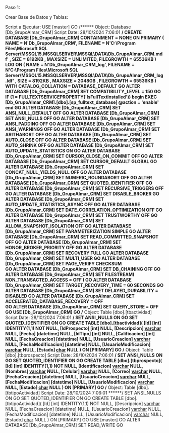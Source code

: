 Paso 1:

Crear Base de Datos y Tablas:

Script a Ejecutar:
USE [master]
GO
/****** Object:  Database [Db_GrupoAlmar_CRM]    Script Date: 28/10/2024 7:06:01 ******/
CREATE DATABASE [Db_GrupoAlmar_CRM]
 CONTAINMENT = NONE
 ON  PRIMARY 
( NAME = N'Db_GrupoAlmar_CRM', FILENAME = N'C:\Program Files\Microsoft SQL Server\MSSQL15.MSSQLSERVER\MSSQL\DATA\Db_GrupoAlmar_CRM.mdf' , SIZE = 8192KB , MAXSIZE = UNLIMITED, FILEGROWTH = 65536KB )
 LOG ON 
( NAME = N'Db_GrupoAlmar_CRM_log', FILENAME = N'C:\Program Files\Microsoft SQL Server\MSSQL15.MSSQLSERVER\MSSQL\DATA\Db_GrupoAlmar_CRM_log.ldf' , SIZE = 8192KB , MAXSIZE = 2048GB , FILEGROWTH = 65536KB )
 WITH CATALOG_COLLATION = DATABASE_DEFAULT
GO
ALTER DATABASE [Db_GrupoAlmar_CRM] SET COMPATIBILITY_LEVEL = 150
GO
IF (1 = FULLTEXTSERVICEPROPERTY('IsFullTextInstalled'))
begin
EXEC [Db_GrupoAlmar_CRM].[dbo].[sp_fulltext_database] @action = 'enable'
end
GO
ALTER DATABASE [Db_GrupoAlmar_CRM] SET ANSI_NULL_DEFAULT OFF 
GO
ALTER DATABASE [Db_GrupoAlmar_CRM] SET ANSI_NULLS OFF 
GO
ALTER DATABASE [Db_GrupoAlmar_CRM] SET ANSI_PADDING OFF 
GO
ALTER DATABASE [Db_GrupoAlmar_CRM] SET ANSI_WARNINGS OFF 
GO
ALTER DATABASE [Db_GrupoAlmar_CRM] SET ARITHABORT OFF 
GO
ALTER DATABASE [Db_GrupoAlmar_CRM] SET AUTO_CLOSE OFF 
GO
ALTER DATABASE [Db_GrupoAlmar_CRM] SET AUTO_SHRINK OFF 
GO
ALTER DATABASE [Db_GrupoAlmar_CRM] SET AUTO_UPDATE_STATISTICS ON 
GO
ALTER DATABASE [Db_GrupoAlmar_CRM] SET CURSOR_CLOSE_ON_COMMIT OFF 
GO
ALTER DATABASE [Db_GrupoAlmar_CRM] SET CURSOR_DEFAULT  GLOBAL 
GO
ALTER DATABASE [Db_GrupoAlmar_CRM] SET CONCAT_NULL_YIELDS_NULL OFF 
GO
ALTER DATABASE [Db_GrupoAlmar_CRM] SET NUMERIC_ROUNDABORT OFF 
GO
ALTER DATABASE [Db_GrupoAlmar_CRM] SET QUOTED_IDENTIFIER OFF 
GO
ALTER DATABASE [Db_GrupoAlmar_CRM] SET RECURSIVE_TRIGGERS OFF 
GO
ALTER DATABASE [Db_GrupoAlmar_CRM] SET  DISABLE_BROKER 
GO
ALTER DATABASE [Db_GrupoAlmar_CRM] SET AUTO_UPDATE_STATISTICS_ASYNC OFF 
GO
ALTER DATABASE [Db_GrupoAlmar_CRM] SET DATE_CORRELATION_OPTIMIZATION OFF 
GO
ALTER DATABASE [Db_GrupoAlmar_CRM] SET TRUSTWORTHY OFF 
GO
ALTER DATABASE [Db_GrupoAlmar_CRM] SET ALLOW_SNAPSHOT_ISOLATION OFF 
GO
ALTER DATABASE [Db_GrupoAlmar_CRM] SET PARAMETERIZATION SIMPLE 
GO
ALTER DATABASE [Db_GrupoAlmar_CRM] SET READ_COMMITTED_SNAPSHOT OFF 
GO
ALTER DATABASE [Db_GrupoAlmar_CRM] SET HONOR_BROKER_PRIORITY OFF 
GO
ALTER DATABASE [Db_GrupoAlmar_CRM] SET RECOVERY FULL 
GO
ALTER DATABASE [Db_GrupoAlmar_CRM] SET  MULTI_USER 
GO
ALTER DATABASE [Db_GrupoAlmar_CRM] SET PAGE_VERIFY CHECKSUM  
GO
ALTER DATABASE [Db_GrupoAlmar_CRM] SET DB_CHAINING OFF 
GO
ALTER DATABASE [Db_GrupoAlmar_CRM] SET FILESTREAM( NON_TRANSACTED_ACCESS = OFF ) 
GO
ALTER DATABASE [Db_GrupoAlmar_CRM] SET TARGET_RECOVERY_TIME = 60 SECONDS 
GO
ALTER DATABASE [Db_GrupoAlmar_CRM] SET DELAYED_DURABILITY = DISABLED 
GO
ALTER DATABASE [Db_GrupoAlmar_CRM] SET ACCELERATED_DATABASE_RECOVERY = OFF  
GO
ALTER DATABASE [Db_GrupoAlmar_CRM] SET QUERY_STORE = OFF
GO
USE [Db_GrupoAlmar_CRM]
GO
/****** Object:  Table [dbo].[tbactividad]    Script Date: 28/10/2024 7:06:01 ******/
SET ANSI_NULLS ON
GO
SET QUOTED_IDENTIFIER ON
GO
CREATE TABLE [dbo].[tbactividad](
	[Id] [int] IDENTITY(1,1) NOT NULL,
	[IdProspecto] [int] NULL,
	[Descripcion] [varchar](50) NULL,
	[Fecha] [datetime] NULL,
	[IdTipo] [int] NULL,
	[Calificacion] [int] NULL,
	[FechaCreacion] [datetime] NULL,
	[UsuarioCreacion] [varchar](50) NULL,
	[FechaModificacion] [datetime] NULL,
	[UsuarioModificacion] [varchar](50) NULL,
	[Estado] [char](1) NULL
) ON [PRIMARY]
GO
/****** Object:  Table [dbo].[tbprospecto]    Script Date: 28/10/2024 7:06:01 ******/
SET ANSI_NULLS ON
GO
SET QUOTED_IDENTIFIER ON
GO
CREATE TABLE [dbo].[tbprospecto](
	[Id] [int] IDENTITY(1,1) NOT NULL,
	[Identificacion] [varchar](20) NULL,
	[Nombres] [varchar](100) NULL,
	[Celular] [varchar](20) NULL,
	[Correo] [varchar](50) NULL,
	[FechaCreacion] [datetime] NULL,
	[UsuarioCreacion] [varchar](50) NULL,
	[FechaModificacion] [datetime] NULL,
	[UsuarioModificacion] [varchar](50) NULL,
	[Estado] [char](1) NULL
) ON [PRIMARY]
GO
/****** Object:  Table [dbo].[tbtipoActividad]    Script Date: 28/10/2024 7:06:01 ******/
SET ANSI_NULLS ON
GO
SET QUOTED_IDENTIFIER ON
GO
CREATE TABLE [dbo].[tbtipoActividad](
	[Id] [int] IDENTITY(1,1) NOT NULL,
	[Descripcion] [varchar](50) NULL,
	[FechaCreacion] [datetime] NULL,
	[UsuarioCreacion] [varchar](50) NULL,
	[FechaModificacion] [datetime] NULL,
	[UsuarioModificacion] [varchar](50) NULL,
	[Estado] [char](1) NULL
) ON [PRIMARY]
GO
USE [master]
GO
ALTER DATABASE [Db_GrupoAlmar_CRM] SET  READ_WRITE 
GO

